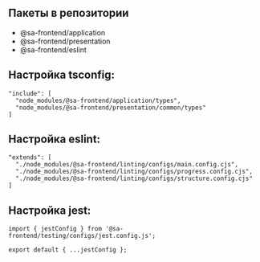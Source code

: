 ## Пакеты в репозитории

- @sa-frontend/application
- @sa-frontend/presentation
- @sa-frontend/eslint

## Настройка tsconfig:
```
"include": [
  "node_modules/@sa-frontend/application/types",
  "node_modules/@sa-frontend/presentation/common/types"
]
```

## Настройка eslint:
```
"extends": [
  "./node_modules/@sa-frontend/linting/configs/main.config.cjs",
  "./node_modules/@sa-frontend/linting/configs/progress.config.cjs",
  "./node_modules/@sa-frontend/linting/configs/structure.config.cjs"
]
```

## Настройка jest:
```
import { jestConfig } from '@sa-frontend/testing/configs/jest.config.js';

export default { ...jestConfig };
```
